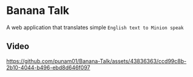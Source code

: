 # Banana Talk
 A web application that translates simple `English text to Minion speak`

## Video

https://github.com/punam01/Banana-Talk/assets/43836363/ccd99c8b-2b10-4044-b496-ebd8d646f097

